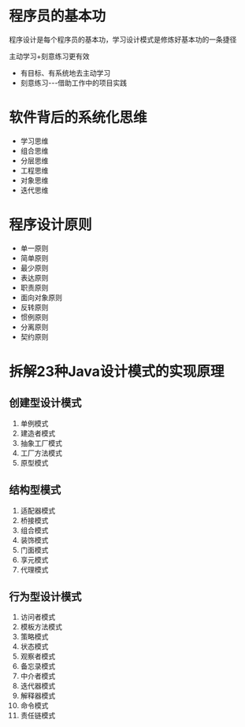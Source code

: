 # 程序员的基本功
程序设计是每个程序员的基本功，学习设计模式是修炼好基本功的一条捷径

主动学习+刻意练习更有效
- 有目标、有系统地去主动学习
- 刻意练习---借助工作中的项目实践

# 软件背后的系统化思维
- 学习思维
- 组合思维
- 分层思维
- 工程思维
- 对象思维
- 迭代思维

# 程序设计原则
- 单一原则
- 简单原则
- 最少原则
- 表达原则
- 职责原则
- 面向对象原则
- 反转原则
- 惯例原则
- 分离原则
- 契约原则

# 拆解23种Java设计模式的实现原理
## 创建型设计模式
1. 单例模式
2. 建造者模式
3. 抽象工厂模式
4. 工厂方法模式
5. 原型模式

## 结构型模式
1. 适配器模式
2. 桥接模式
3. 组合模式
4. 装饰模式
5. 门面模式
6. 享元模式
7. 代理模式

## 行为型设计模式
1. 访问者模式
2. 模板方法模式
3. 策略模式
4. 状态模式
5. 观察者模式
6. 备忘录模式
7. 中介者模式
8. 迭代器模式
9. 解释器模式
10. 命令模式
11. 责任链模式






